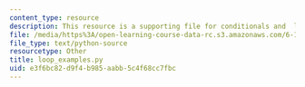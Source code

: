 ```yaml
---
content_type: resource
description: This resource is a supporting file for conditionals and  loops.
file: /media/https%3A/open-learning-course-data-rc.s3.amazonaws.com/6-189-a-gentle-introduction-to-programming-using-python-january-iap-2011/e3f6bc82d9f4b985aabb5c4f68cc7fbc_loop_examples.py
file_type: text/python-source
resourcetype: Other
title: loop_examples.py
uid: e3f6bc82-d9f4-b985-aabb-5c4f68cc7fbc
---
```

